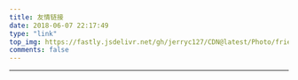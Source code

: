 ```yaml
---
title: 友情链接
date: 2018-06-07 22:17:49
type: "link"
top_img: https://fastly.jsdelivr.net/gh/jerryc127/CDN@latest/Photo/friends.jpg
comments: false
---
```


***


